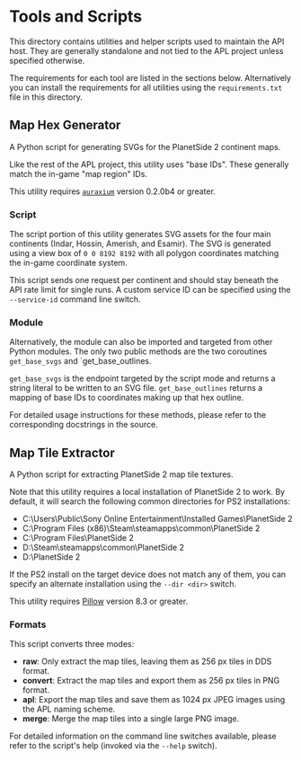 # Tools and Scripts

This directory contains utilities and helper scripts used to maintain the API host. They are generally standalone and not tied to the APL project unless specified otherwise.

The requirements for each tool are listed in the sections below. Alternatively you can install the requirements for all utilities using the `requirements.txt` file in this directory.

## Map Hex Generator

A Python script for generating SVGs for the PlanetSide 2 continent maps.

Like the rest of the APL project, this utility uses "base IDs". These generally match the in-game "map region" IDs.

This utility requires [`auraxium`](https://github.com/leonhard-s/auraxium) version 0.2.0b4 or greater.

### Script

The script portion of this utility generates SVG assets for the four main continents (Indar, Hossin, Amerish, and Esamir). The SVG is generated using a view box of `0 0 8192 8192` with all polygon coordinates matching the in-game coordinate system.

This script sends one request per continent and should stay beneath the API rate limit for single runs. A custom service ID can be specified using the `--service-id` command line switch.

### Module

Alternatively, the module can also be imported and targeted from other Python modules. The only two public methods are the two coroutines `get_base_svgs` and `get_base_outlines.

`get_base_svgs` is the endpoint targeted by the script mode and returns a string literal to be written to an SVG file. `get_base_outlines` returns a mapping of base IDs to coordinates making up that hex outline.

For detailed usage instructions for these methods, please refer to the
corresponding docstrings in the source.

## Map Tile Extractor

A Python script for extracting PlanetSide 2 map tile textures.

Note that this utility requires a local installation of PlanetSide 2 to work. By default, it will search the following common directories for PS2 installations:

- C:\Users\Public\Sony Online Entertainment\Installed Games\PlanetSide 2
- C:\Program Files (x86)\Steam\steamapps\common\PlanetSide 2
- C:\Program Files\PlanetSide 2
- D:\Steam\steamapps\common\PlanetSide 2
- D:\PlanetSide 2

If the PS2 install on the target device does not match any of them, you can specify an alternate installation using the `--dir <dir>` switch.

This utility requires [Pillow](https://python-pillow.org/) version 8.3 or greater.

### Formats

This script converts three modes:

- **raw**: Only extract the map tiles, leaving them as 256 px tiles in DDS format.
- **convert**: Extract the map tiles and export them as 256 px tiles in PNG format.
- **apl**: Export the map tiles and save them as 1024 px JPEG images using the APL naming scheme.
- **merge**: Merge the map tiles into a single large PNG image.

For detailed information on the command line switches available, please refer to the script's help (invoked via the `--help` switch).
